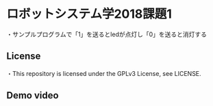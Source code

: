 # ロボットシステム学2018課題1
・サンプルプログラムで「1」を送るとledが点灯し「0」を送ると消灯する


## License
・This repository is licensed under the GPLv3 License, see LICENSE.

## Demo video
